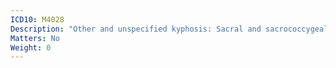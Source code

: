 ```yaml
---
ICD10: M4028
Description: "Other and unspecified kyphosis: Sacral and sacrococcygeal region"
Matters: No
Weight: 0
---
```

